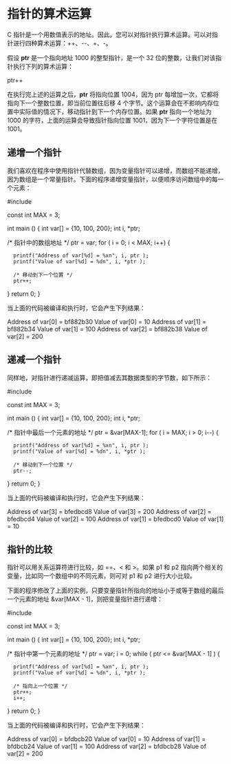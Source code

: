 # 指针的算术运算

C 指针是一个用数值表示的地址。因此，您可以对指针执行算术运算。可以对指针进行四种算术运算：++、--、+、-。

假设 **ptr** 是一个指向地址 1000 的整型指针，是一个 32 位的整数，让我们对该指针执行下列的算术运算：

ptr++

在执行完上述的运算之后，**ptr** 将指向位置 1004，因为 ptr 每增加一次，它都将指向下一个整数位置，即当前位置往后移 4 个字节。这个运算会在不影响内存位置中实际值的情况下，移动指针到下一个内存位置。如果 **ptr** 指向一个地址为 1000 的字符，上面的运算会导致指针指向位置 1001，因为下一个字符位置是在 1001。

## 递增一个指针

我们喜欢在程序中使用指针代替数组，因为变量指针可以递增，而数组不能递增，因为数组是一个常量指针。下面的程序递增变量指针，以便顺序访问数组中的每一个元素：

#include

const int MAX = 3;

int main ()
{
   int  var[] = {10, 100, 200};
   int  i, *ptr;

   /* 指针中的数组地址 */
   ptr = var;
   for ( i = 0; i < MAX; i++)
   {

      printf("Address of var[%d] = %xn", i, ptr );
      printf("Value of var[%d] = %dn", i, *ptr );

      /* 移动到下一个位置 */
      ptr++;
   }
   return 0;
}

当上面的代码被编译和执行时，它会产生下列结果：

Address of var[0] = bf882b30
Value of var[0] = 10
Address of var[1] = bf882b34
Value of var[1] = 100
Address of var[2] = bf882b38
Value of var[2] = 200

## 递减一个指针

同样地，对指针进行递减运算，即把值减去其数据类型的字节数，如下所示：

#include

const int MAX = 3;

int main ()
{
   int  var[] = {10, 100, 200};
   int  i, *ptr;

   /* 指针中最后一个元素的地址 */
   ptr = &var[MAX-1];
   for ( i = MAX; i > 0; i--)
   {

      printf("Address of var[%d] = %xn", i, ptr );
      printf("Value of var[%d] = %dn", i, *ptr );

      /* 移动到下一个位置 */
      ptr--;
   }
   return 0;
}

当上面的代码被编译和执行时，它会产生下列结果：

Address of var[3] = bfedbcd8
Value of var[3] = 200
Address of var[2] = bfedbcd4
Value of var[2] = 100
Address of var[1] = bfedbcd0
Value of var[1] = 10

## 指针的比较

指针可以用关系运算符进行比较，如 ==、< 和 >。如果 p1 和 p2 指向两个相关的变量，比如同一个数组中的不同元素，则可对 p1 和 p2 进行大小比较。

下面的程序修改了上面的实例，只要变量指针所指向的地址小于或等于数组的最后一个元素的地址 &var[MAX - 1]，则把变量指针进行递增：

#include

const int MAX = 3;

int main ()
{
   int  var[] = {10, 100, 200};
   int  i, *ptr;

   /* 指针中第一个元素的地址 */
   ptr = var;
   i = 0;
   while ( ptr <= &var[MAX - 1] )
   {

      printf("Address of var[%d] = %xn", i, ptr );
      printf("Value of var[%d] = %dn", i, *ptr );

      /* 指向上一个位置 */
      ptr++;
      i++;
   }
   return 0;
}

当上面的代码被编译和执行时，它会产生下列结果：

Address of var[0] = bfdbcb20
Value of var[0] = 10
Address of var[1] = bfdbcb24
Value of var[1] = 100
Address of var[2] = bfdbcb28
Value of var[2] = 200
